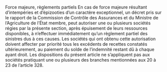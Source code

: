 Force majeure, règlements partiels
En cas de force majeure résultant d’intempéries et d’épizooties d’un caractère exceptionnel, un décret pris sur le rapport de la Commission de Contrôle des Assurances et du Ministre de l’Agriculture de l’État membre, peut autoriser une ou plusieurs sociétés régies par la présente section, après épuisement de leurs ressources disponibles, à n’effectuer immédiatement qu’un règlement partiel des sinistres dus à ces causes. Les sociétés qui ont obtenu cette autorisation doivent affecter par priorité tous les excédents de recettes constatés ultérieurement, au paiement du solde de l’indemnité restant dû à chaque ayant droit.
Les dispositions du présent article ne s’appliquent pas aux sociétés pratiquant une ou plusieurs des branches mentionnées aux 20 à 23 de l’article 328.